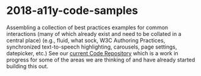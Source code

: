 # 2018-a11y-code-samples
Assembling a collection of best practices examples for common interactions 
(many of which already exist and need to be collated in a central place) 
(e.g., fluid, what sock, W3C Authoring Practices, synchronized text-to-speech highlighting, 
carousels, page settings, datepicker, etc.) 
See our [current Code Repository](https://github.com/benetech/accessible-interactives) 
which is a work in progress for some of the areas we are thinking of and have already started building this out.
